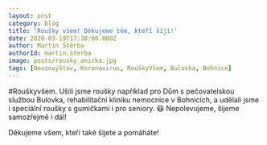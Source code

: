 ```yaml
---
layout: post
category: blog
title: 'Roušky všem! Děkujeme těm, kteří šíjí!'
date: 2020-03-19T17:38:00.000Z
author: Martin Štěrba
authorId: martin.sterba
image: posts/rousky_anicka.jpg
tags: [NouzovýStav, Koronavirus, RouškyVšem, Bulovka, Bohnice]
---
```



#Rouškyvšem. Ušili jsme roušky například pro Dům s pečovatelskou službou Bulovka, rehabilitační kliniku nemocnice v Bohnicích, a udělali jsme i speciální roušky s gumičkami i pro seniory. 😷 Nepolevujeme, šijeme samozřejmě i dál!

Děkujeme všem, kteří také šijete a pomáháte!
